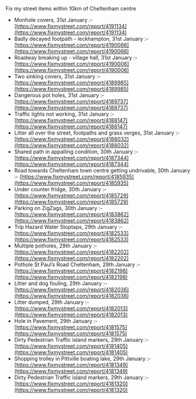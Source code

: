 Fix my street items within 10km of Cheltenham centre

<!-- fix_marker starts -->

- Monhole covers, 31st January :- [https://www.fixmystreet.com/report/4191134](https://www.fixmystreet.com/report/4191134)
- Badly decayed footpath - leckhampton, 31st January :- [https://www.fixmystreet.com/report/4190066](https://www.fixmystreet.com/report/4190066)
- Roadway breaking up - village hall, 31st January :- [https://www.fixmystreet.com/report/4190006](https://www.fixmystreet.com/report/4190006)
- Two sinking covers, 31st January :- [https://www.fixmystreet.com/report/4189985](https://www.fixmystreet.com/report/4189985)
- Dangerous pot holes, 31st January :- [https://www.fixmystreet.com/report/4189737](https://www.fixmystreet.com/report/4189737)
- Traffic lights not working, 31st January :- [https://www.fixmystreet.com/report/4188147](https://www.fixmystreet.com/report/4188147)
- Litter all over the street, footpaths and grass verges, 31st January :- [https://www.fixmystreet.com/report/4188032](https://www.fixmystreet.com/report/4188032)
- Shared path in appalling condition, 30th January :- [https://www.fixmystreet.com/report/4187344](https://www.fixmystreet.com/report/4187344)
- Road towards Cheltenham town centre getting undrivable, 30th January :- [https://www.fixmystreet.com/report/4185935](https://www.fixmystreet.com/report/4185935)
- Under counter fridge, 30th January :- [https://www.fixmystreet.com/report/4185729](https://www.fixmystreet.com/report/4185729)
- Parking on ZigZags, 30th January :- [https://www.fixmystreet.com/report/4183862](https://www.fixmystreet.com/report/4183862)
- Trip Hazard Water Stoptaps, 29th January :- [https://www.fixmystreet.com/report/4182533](https://www.fixmystreet.com/report/4182533)
- Multiple potholes, 29th January :- [https://www.fixmystreet.com/report/4182202](https://www.fixmystreet.com/report/4182202)
- Pothole St Paul’s Road Cheltenham, 29th January :- [https://www.fixmystreet.com/report/4182198](https://www.fixmystreet.com/report/4182198)
- Litter and dog fouling, 29th January :- [https://www.fixmystreet.com/report/4182036](https://www.fixmystreet.com/report/4182036)
- Litter dumped, 29th January :- [https://www.fixmystreet.com/report/4182013](https://www.fixmystreet.com/report/4182013)
- Hole in Pavement, 29th January :- [https://www.fixmystreet.com/report/4181575](https://www.fixmystreet.com/report/4181575)
- Dirty Pedestrian Traffic island markers, 29th January :- [https://www.fixmystreet.com/report/4181405](https://www.fixmystreet.com/report/4181405)
- Shopping trolley in Pittville boating lake, 29th January :- [https://www.fixmystreet.com/report/4181349](https://www.fixmystreet.com/report/4181349)
- Dirty Pedestrian Traffic island markers, 29th January :- [https://www.fixmystreet.com/report/4181320](https://www.fixmystreet.com/report/4181320)

<!-- fix_marker ends -->